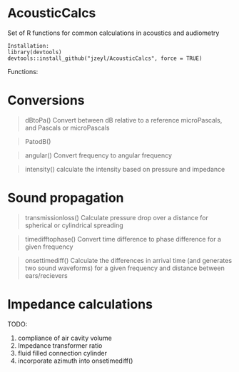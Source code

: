 # AcousticCalcs
Set of R functions for common calculations in acoustics and audiometry

```
Installation:
library(devtools)
devtools::install_github("jzeyl/AcousticCalcs", force = TRUE)
```

Functions:
# Conversions
>dBtoPa() Convert between dB relative to a reference microPascals, and Pascals or microPascals

>PatodB()

>angular() Convert frequency to angular frequency

>intensity() calculate the intensity based on pressure and impedance

# Sound propagation
>transmissionloss() Calculate pressure drop over a distance for spherical or cylindrical spreading

>timedifftophase() Convert time difference to phase difference for a given frequency

>onsettimediff() Calculate the differences in arrival time (and generates two sound waveforms) for a given frequency and distance between ears/recievers 

# Impedance calculations

TODO: 
1) compliance of air cavity volume
2) Impedance transformer ratio
3) fluid filled connection cylinder
4) incorporate azimuth into onsetimediff()

